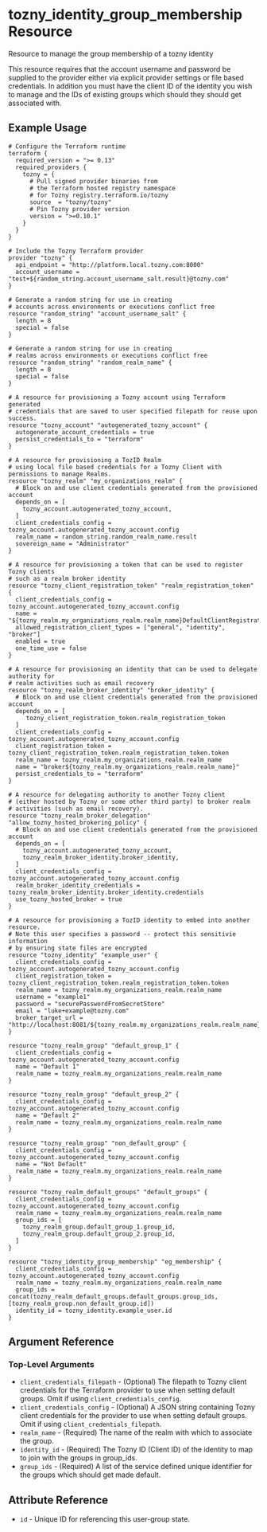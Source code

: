 # tozny_identity_group_membership Resource

Resource to manage the group membership of a tozny identity

This resource requires that the account username and password be supplied to the provider either via explicit provider settings or file based credentials. In addition you must have the client ID of the identity you wish to manage and the IDs of existing groups which should they should get associated with.

## Example Usage
```hcl
# Configure the Terraform runtime
terraform {
  required_version = ">= 0.13"
  required_providers {
    tozny = {
      # Pull signed provider binaries from
      # the Terraform hosted registry namespace
      # for Tozny registry.terraform.io/tozny
      source  = "tozny/tozny"
      # Pin Tozny provider version
      version = ">=0.10.1"
    }
  }
}

# Include the Tozny Terraform provider
provider "tozny" {
  api_endpoint = "http://platform.local.tozny.com:8000"
  account_username = "test+${random_string.account_username_salt.result}@tozny.com"
}

# Generate a random string for use in creating
# accounts across environments or executions conflict free
resource "random_string" "account_username_salt" {
  length = 8
  special = false
}

# Generate a random string for use in creating
# realms across environments or executions conflict free
resource "random_string" "random_realm_name" {
  length = 8
  special = false
}

# A resource for provisioning a Tozny account using Terraform generated
# credentials that are saved to user specified filepath for reuse upon success.
resource "tozny_account" "autogenerated_tozny_account" {
  autogenerate_account_credentials = true
  persist_credentials_to = "terraform"
}

# A resource for provisioning a TozID Realm
# using local file based credentials for a Tozny Client with permissions to manage Realms.
resource "tozny_realm" "my_organizations_realm" {
  # Block on and use client credentials generated from the provisioned account
  depends_on = [
    tozny_account.autogenerated_tozny_account,
  ]
  client_credentials_config = tozny_account.autogenerated_tozny_account.config
  realm_name = random_string.random_realm_name.result
  sovereign_name = "Administrator"
}

# A resource for provisioning a token that can be used to register Tozny clients
# such as a realm broker identity
resource "tozny_client_registration_token" "realm_registration_token" {
  client_credentials_config = tozny_account.autogenerated_tozny_account.config
  name = "${tozny_realm.my_organizations_realm.realm_name}DefaultClientRegistrationToken"
  allowed_registration_client_types = ["general", "identity", "broker"]
  enabled = true
  one_time_use = false
}

# A resource for provisioning an identity that can be used to delegate authority for
# realm activities such as email recovery
resource "tozny_realm_broker_identity" "broker_identity" {
  # Block on and use client credentials generated from the provisioned account
  depends_on = [
     tozny_client_registration_token.realm_registration_token
  ]
  client_credentials_config = tozny_account.autogenerated_tozny_account.config
  client_registration_token = tozny_client_registration_token.realm_registration_token.token
  realm_name = tozny_realm.my_organizations_realm.realm_name
  name = "broker${tozny_realm.my_organizations_realm.realm_name}"
  persist_credentials_to = "terraform"
}

# A resource for delegating authority to another Tozny client
# (either hosted by Tozny or some other third party) to broker realm
# activities (such as email recovery).
resource "tozny_realm_broker_delegation" "allow_tozny_hosted_brokering_policy" {
  # Block on and use client credentials generated from the provisioned account
  depends_on = [
    tozny_account.autogenerated_tozny_account,
    tozny_realm_broker_identity.broker_identity,
  ]
  client_credentials_config = tozny_account.autogenerated_tozny_account.config
  realm_broker_identity_credentials = tozny_realm_broker_identity.broker_identity.credentials
  use_tozny_hosted_broker = true
}

# A resource for provisioning a TozID identity to embed into another resource.
# Note this user specifies a password -- protect this sensitivie information
# by ensuring state files are encrypted
resource "tozny_identity" "example_user" {
  client_credentials_config = tozny_account.autogenerated_tozny_account.config
  client_registration_token = tozny_client_registration_token.realm_registration_token.token
  realm_name = tozny_realm.my_organizations_realm.realm_name
  username = "example1"
  password = "securePasswordFromSecretStore"
  email = "luke+example@tozny.com"
  broker_target_url = "http://localhost:8081/${tozny_realm.my_organizations_realm.realm_name}/recover"
}

resource "tozny_realm_group" "default_group_1" {
  client_credentials_config = tozny_account.autogenerated_tozny_account.config
  name = "Default 1"
  realm_name = tozny_realm.my_organizations_realm.realm_name
}

resource "tozny_realm_group" "default_group_2" {
  client_credentials_config = tozny_account.autogenerated_tozny_account.config
  name = "Default 2"
  realm_name = tozny_realm.my_organizations_realm.realm_name
}

resource "tozny_realm_group" "non_default_group" {
  client_credentials_config = tozny_account.autogenerated_tozny_account.config
  name = "Not Default"
  realm_name = tozny_realm.my_organizations_realm.realm_name
}

resource "tozny_realm_default_groups" "default_groups" {
  client_credentials_config = tozny_account.autogenerated_tozny_account.config
  realm_name = tozny_realm.my_organizations_realm.realm_name
  group_ids = [
    tozny_realm_group.default_group_1.group_id,
    tozny_realm_group.default_group_2.group_id,
  ]
}

resource "tozny_identity_group_membership" "eg_membership" {
  client_credentials_config = tozny_account.autogenerated_tozny_account.config
  realm_name = tozny_realm.my_organizations_realm.realm_name
  group_ids = concat(tozny_realm_default_groups.default_groups.group_ids, [tozny_realm_group.non_default_group.id])
  identity_id = tozny_identity.example_user.id
}

```

## Argument Reference

### Top-Level Arguments

* `client_credentials_filepath` - (Optional) The filepath to Tozny client credentials for the Terraform provider to use when setting default groups. Omit if using `client_credentials_config`.
* `client_credentials_config` - (Optional) A JSON string containing Tozny client credentials for the provider to use when setting default groups. Omit if using `client_credentials_filepath`.
* `realm_name` - (Required) The name of the realm with which to associate the group.
* `identity_id` - (Required) The Tozny ID (Client ID) of the identity to map to join with the groups in group_ids.
* `group_ids` - (Required) A list of the service defined unique identifier for the groups which should get made default.

## Attribute Reference
* `id` - Unique ID for referencing this user-group state.
